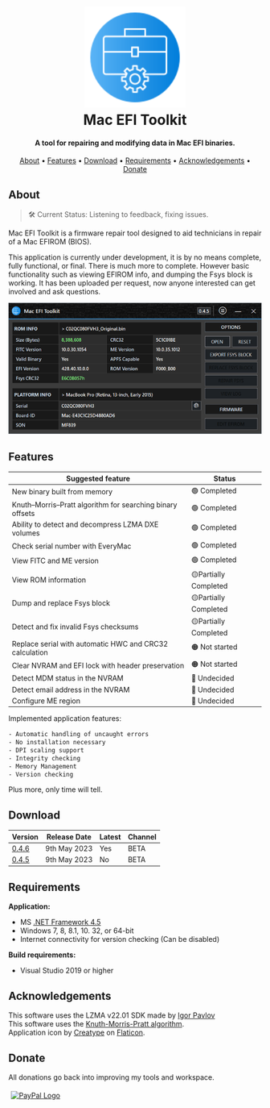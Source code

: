 <h1 align="center">
<img width="200" src="files/images/img128px.png" alt="SMCFT Logo">
<br>
Mac EFI Toolkit
</h1>

<h4 align="center">A tool for repairing and modifying data in Mac EFI binaries. </h4>

<p align="center">
  <a href="#about">About</a> •
  <a href="#features">Features</a> •
  <a href="#download">Download</a> •
  <a href="#requirements">Requirements</a> •
  <a href="#acknowledgements">Acknowledgements</a> •
  <a href="#donate">Donate</a>
</p>

## About

>🛠 Current Status: Listening to feedback, fixing issues.

Mac EFI Toolkit is a firmware repair tool designed to aid technicians in repair of a Mac EFIROM (BIOS).

This application is currently under development, it is by no means complete, fully functional, or final. There is much more to complete. However basic functionality such as viewing EFIROM info, and dumping the Fsys block is working. It has been uploaded per request, now anyone interested can get involved and ask questions.

<img width="600" src="files/images/met.png" alt="MET">

## Features


| Suggested feature                                          | Status        |
|------------------------------------------------------------|---------------|
| New binary built from memory                               |🟢 Completed   |
| Knuth–Morris–Pratt algorithm for searching binary offsets  |🟢 Completed   |
| Ability to detect and decompress LZMA DXE volumes          |🟢 Completed   |
| Check serial number with EveryMac							 |🟢 Completed   |
| View FITC and ME version						             |🟢 Completed   |
| View ROM information                                       |🟡Partially Completed|
| Dump and replace Fsys block                                |🟡Partially Completed|
| Detect and fix invalid Fsys checksums                      |🟡Partially Completed|
| Replace serial with automatic HWC and CRC32 calculation    |🟠 Not started |
| Clear NVRAM and EFI lock with header preservation          |🟠 Not started |
| Detect MDM status in the NVRAM                             |🔴 Undecided   |
| Detect email address in the NVRAM                          |🔴 Undecided   |
| Configure ME region	                                     |🔴 Undecided   |

Implemented application features:
```
- Automatic handling of uncaught errors
- No installation necessary
- DPI scaling support
- Integrity checking
- Memory Management
- Version checking
```

Plus more, only time will tell.

## Download

| Version| Release Date| Latest | Channel |
|--------|-------------|--------|---------|
| [0.4.6](https://github.com/MuertoGB/MacEfiToolkit/releases/tag/046)  | 9th May 2023 | Yes | BETA |
| [0.4.5](https://github.com/MuertoGB/MacEfiToolkit/releases/tag/045)  | 9th May 2023 | No | BETA |

## Requirements

**Application:**
- MS [.NET Framework 4.5](https://www.microsoft.com/en-GB/download/details.aspx?id=30653)
- Windows 7, 8, 8.1, 10. 32, or 64-bit
- Internet connectivity for version checking (Can be disabled)

**Build requirements:**
- Visual Studio 2019 or higher

## Acknowledgements

This software uses the LZMA v22.01 SDK made by [Igor Pavlov](https://www.7-zip.org/sdk.html)\
This software uses the [Knuth-Morris-Pratt algorithm](https://en.wikipedia.org/wiki/Knuth%E2%80%93Morris%E2%80%93Pratt_algorithm
).\
Application icon by [Creatype](https://www.flaticon.com/free-icon/toolkit_6457096?term=toolkit&page=1&position=38&origin=search&related_id=6457096) on [Flaticon](https://www.flaticon.com).

## Donate

All donations go back into improving my tools and workspace.

<a href="https://www.paypal.com/donate/?hosted_button_id=Z88F3UEZB47SQ"><img width="160" src="https://www.paypalobjects.com/webstatic/mktg/Logo/pp-logo-200px.png" alt="PayPal Logo" vspace="5" hspace="5"></a>
